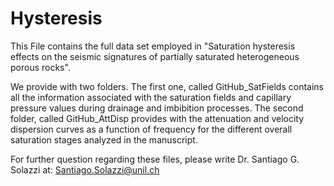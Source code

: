 # Hysteresis
This File contains the full data set employed in "Saturation hysteresis effects on the seismic signatures of partially saturated heterogeneous porous rocks". 

We provide with two folders. The first one, called GitHub_SatFields contains all the information associated with the saturation fields and capillary pressure values during drainage and imbibition processes. The second folder, called GitHub_AttDisp provides with the attenuation and velocity dispersion curves as a function of frequency for the different overall saturation stages analyzed in the manuscript.

For further question regarding these files, please write Dr. Santiago G. Solazzi at: Santiago.Solazzi@unil.ch
